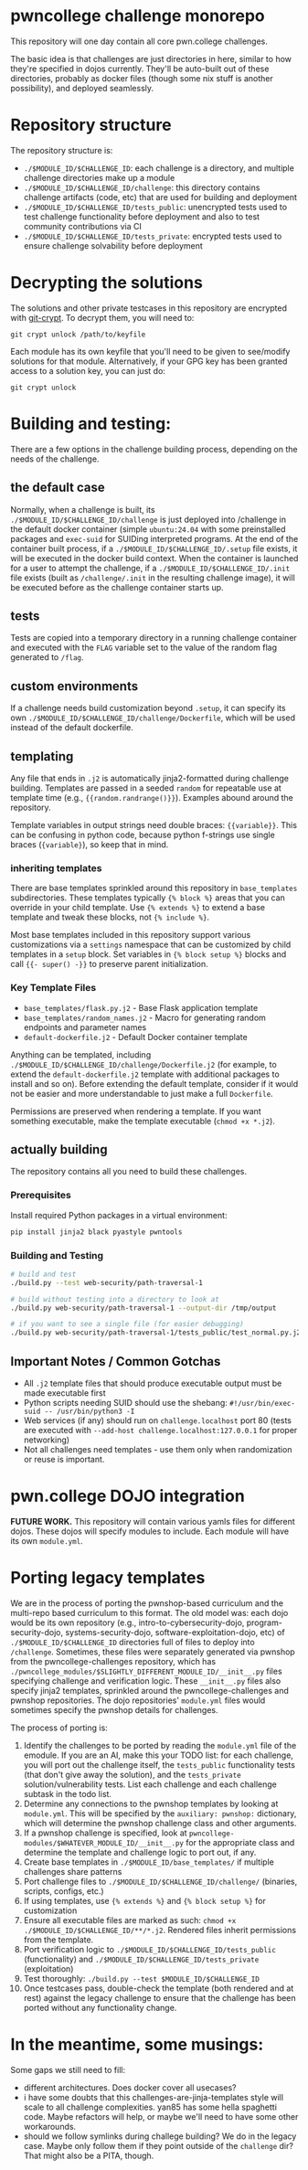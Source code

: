 # pwncollege challenge monorepo

This repository will one day contain all core pwn.college challenges.

The basic idea is that challenges are just directories in here, similar to how they're specified in dojos currently.
They'll be auto-built out of these directories, probably as docker files (though some nix stuff is another possibility), and deployed seamlessly.

# Repository structure

The repository structure is:

- `./$MODULE_ID/$CHALLENGE_ID`: each challenge is a directory, and multiple challenge directories make up a module
- `./$MODULE_ID/$CHALLENGE_ID/challenge`: this directory contains challenge artifacts (code, etc) that are used for building and deployment
- `./$MODULE_ID/$CHALLENGE_ID/tests_public`: unencrypted tests used to test challenge functionality before deployment and also to test community contributions via CI
- `./$MODULE_ID/$CHALLENGE_ID/tests_private`: encrypted tests used to ensure challenge solvability before deployment

# Decrypting the solutions

The solutions and other private testcases in this repository are encrypted with [git-crypt](https://github.com/AGWA/git-crypt).
To decrypt them, you will need to:

```
git crypt unlock /path/to/keyfile 
```

Each module has its own keyfile that you'll need to be given to see/modify solutions for that module.
Alternatively, if your GPG key has been granted access to a solution key, you can just do:

```
git crypt unlock
```

# Building and testing:

There are a few options in the challenge building process, depending on the needs of the challenge.

## the default case

Normally, when a challenge is built, its `./$MODULE_ID/$CHALLENGE_ID/challenge` is just deployed into /challenge in the default docker container (simple `ubuntu:24.04` with some preinstalled packages and `exec-suid` for SUIDing interpreted programs.
At the end of the container built process, if a `./$MODULE_ID/$CHALLENGE_ID/.setup` file exists, it will be executed in the docker build context.
When the container is launched for a user to attempt the challenge, if a `./$MODULE_ID/$CHALLENGE_ID/.init` file exists (built as `/challenge/.init` in the resulting challenge image), it will be executed before as the challenge container starts up.

## tests

Tests are copied into a temporary directory in a running challenge container and executed with the `FLAG` variable set to the value of the random flag generated to `/flag`.

## custom environments

If a challenge needs build customization beyond `.setup`, it can specify its own `./$MODULE_ID/$CHALLENGE_ID/challenge/Dockerfile`, which will be used instead of the default dockerfile.

## templating

Any file that ends in `.j2` is automatically jinja2-formatted during challenge building.
Templates are passed in a seeded `random` for repeatable use at template time (e.g., `{{random.randrange()}}`).
Examples abound around the repository.

Template variables in output strings need double braces: `{{variable}}`.
This can be confusing in python code, because python f-strings use single braces (`{variable}`), so keep that in mind.

### inheriting templates

There are base templates sprinkled around this repository in `base_templates` subdirectories.
These templates typically `{% block %}` areas that you can override in your child template.
Use `{% extends %}` to extend a base template and tweak these blocks, not `{% include %}`.

Most base templates included in this repository support various customizations via a `settings` namespace that can be customized by child templates in a `setup` block.
Set variables in `{% block setup %}` blocks and call `{{- super() -}}` to preserve parent initialization.

### Key Template Files

- `base_templates/flask.py.j2` - Base Flask application template
- `base_templates/random_names.j2` - Macro for generating random endpoints and parameter names
- `default-dockerfile.j2` - Default Docker container template

Anything can be templated, including `./$MODULE_ID/$CHALLENGE_ID/challenge/Dockerfile.j2` (for example, to extend the `default-dockerfile.j2` template with additional packages to install and so on).
Before extending the default template, consider if it would not be easier and more understandable to just make a full `Dockerfile`.

Permissions are preserved when rendering a template.
If you want something executable, make the template executable (`chmod +x *.j2`).

## actually building

The repository contains all you need to build these challenges.

### Prerequisites

Install required Python packages in a virtual environment:

```bash
pip install jinja2 black pyastyle pwntools
```

### Building and Testing

```bash
# build and test
./build.py --test web-security/path-traversal-1

# build without testing into a directory to look at
./build.py web-security/path-traversal-1 --output-dir /tmp/output

# if you want to see a single file (for easier debugging)
./build.py web-security/path-traversal-1/tests_public/test_normal.py.j2
```

## Important Notes / Common Gotchas

- All `.j2` template files that should produce executable output must be made executable first
- Python scripts needing SUID should use the shebang: `#!/usr/bin/exec-suid -- /usr/bin/python3 -I`
- Web services (if any) should run on `challenge.localhost` port 80 (tests are executed with `--add-host challenge.localhost:127.0.0.1` for proper networking)
- Not all challenges need templates - use them only when randomization or reuse is important.

# pwn.college DOJO integration

**FUTURE WORK.**
This repository will contain various yamls files for different dojos.
These dojos will specify modules to include.
Each module will have its own `module.yml`.

# Porting legacy templates

We are in the process of porting the pwnshop-based curriculum and the multi-repo based curriculum to this format.
The old model was: each dojo would be its own repository (e.g., intro-to-cybersecurity-dojo, program-security-dojo, systems-security-dojo, software-exploitation-dojo, etc) of `./$MODULE_ID/$CHALLENGE_ID` directories full of files to deploy into `/challenge`.
Sometimes, these files were separately generated via pwnshop from the pwncollege-challenges repository, which has `./pwncollege_modules/$SLIGHTLY_DIFFERENT_MODULE_ID/__init__.py` files specifying challenge and verification logic.
These `__init__.py` files also specify jinja2 templates, sprinkled around the pwncollege-challenges and pwnshop repositories.
The dojo repositories' `module.yml` files would sometimes specify the pwnshop details for challenges.

The process of porting is:

1. Identify the challenges to be ported by reading the `module.yml` file of the emodule. If you are an AI, make this your TODO list: for each challenge, you will port out the challenge itself, the `tests_public` functionality tests (that don't give away the solution), and the `tests_private` solution/vulnerability tests. List each challenge and each challenge subtask in the todo list.
2. Determine any connections to the pwnshop templates by looking at `module.yml`. This will be specified by the `auxiliary: pwnshop:` dictionary, which will determine the pwnshop challenge class and other arguments.
3. If a pwnshop challenge is specified, look at `pwncollege-modules/$WHATEVER_MODULE_ID/__init__.py` for the appropriate class and determine the template and challenge logic to port out, if any.
4. Create base templates in `./$MODULE_ID/base_templates/` if multiple challenges share patterns
5. Port challenge files to `./$MODULE_ID/$CHALLENGE_ID/challenge/` (binaries, scripts, configs, etc.)
6. If using templates, use `{% extends %}` and `{% block setup %}` for customization
7. Ensure all executable files are marked as such: `chmod +x ./$MODULE_ID/$CHALLENGE_ID/**/*.j2`. Rendered files inherit permissions from the template.
8. Port verification logic to `./$MODULE_ID/$CHALLENGE_ID/tests_public` (functionality) and `./$MODULE_ID/$CHALLENGE_ID/tests_private` (exploitation)
9. Test thoroughly: `./build.py --test $MODULE_ID/$CHALLENGE_ID`
10. Once testcases pass, double-check the template (both rendered and at rest) against the legacy challenge to ensure that the challenge has been ported without any functionality change.


# In the meantime, some musings:

Some gaps we still need to fill:

- different architectures. Does docker cover all usecases?
- i have some doubts that this challenges-are-jinja-templates style will scale to all challenge complexities. yan85 has some hella spaghetti code. Maybe refactors will help, or maybe we'll need to have some other workarounds.
- should we follow symlinks during challege building? We do in the legacy case. Maybe only follow them if they point outside of the `challenge` dir? That might also be a PITA, though.
